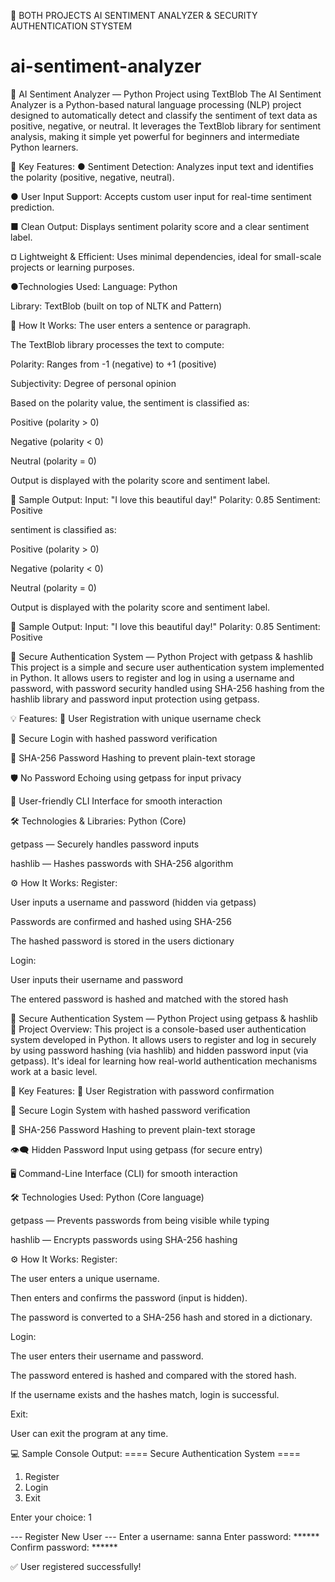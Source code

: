 📌 BOTH PROJECTS AI SENTIMENT ANALYZER & SECURITY AUTHENTICATION STYSTEM

# ai-sentiment-analyzer
🧠 AI Sentiment Analyzer — Python Project using TextBlob
The AI Sentiment Analyzer is a Python-based natural language processing (NLP) project designed to automatically detect and classify the sentiment of text data as positive, negative, or neutral. It leverages the TextBlob library for sentiment analysis, making it simple yet powerful for beginners and intermediate Python learners.

🚀 Key Features:
● Sentiment Detection: Analyzes input text and identifies the polarity (positive, negative, neutral).

● User Input Support: Accepts custom user input for real-time sentiment prediction.

■ Clean Output: Displays sentiment polarity score and a clear sentiment label.

¤ Lightweight & Efficient: Uses minimal dependencies, ideal for small-scale projects or learning purposes.

●Technologies Used:
Language: Python

Library: TextBlob (built on top of NLTK and Pattern)

📄 How It Works:
The user enters a sentence or paragraph.

The TextBlob library processes the text to compute:

Polarity: Ranges from -1 (negative) to +1 (positive)

Subjectivity: Degree of personal opinion

Based on the polarity value, the sentiment is classified as:

Positive (polarity > 0)

Negative (polarity < 0)

Neutral (polarity = 0)

Output is displayed with the polarity score and sentiment label.

📌 Sample Output:
Input: "I love this beautiful day!"
Polarity: 0.85
Sentiment: Positive



sentiment is classified as:

Positive (polarity > 0)

Negative (polarity < 0)

Neutral (polarity = 0)

Output is displayed with the polarity score and sentiment label.

📌 Sample Output:
Input: "I love this beautiful day!"
Polarity: 0.85
Sentiment: Positive


🔐 Secure Authentication System — Python Project with getpass & hashlib
This project is a simple and secure user authentication system implemented in Python. It allows users to register and log in using a username and password, with password security handled using SHA-256 hashing from the hashlib library and password input protection using getpass.

💡 Features:
👤 User Registration with unique username check

🔐 Secure Login with hashed password verification

🧂 SHA-256 Password Hashing to prevent plain-text storage

🛡️ No Password Echoing using getpass for input privacy

💬 User-friendly CLI Interface for smooth interaction

🛠️ Technologies & Libraries:
Python (Core)

getpass — Securely handles password inputs

hashlib — Hashes passwords with SHA-256 algorithm

⚙️ How It Works:
Register:

User inputs a username and password (hidden via getpass)

Passwords are confirmed and hashed using SHA-256

The hashed password is stored in the users dictionary

Login:

User inputs their username and password

The entered password is hashed and matched with the stored hash

🔐 Secure Authentication System — Python Project using getpass & hashlib
📌 Project Overview:
This project is a console-based user authentication system developed in Python. It allows users to register and log in securely by using password hashing (via hashlib) and hidden password input (via getpass). It's ideal for learning how real-world authentication mechanisms work at a basic level.

🚀 Key Features:
👤 User Registration with password confirmation

🔐 Secure Login System with hashed password verification

🧂 SHA-256 Password Hashing to prevent plain-text storage

👁️‍🗨️ Hidden Password Input using getpass (for secure entry)

🖥️ Command-Line Interface (CLI) for smooth interaction

🛠️ Technologies Used:
Python (Core language)

getpass — Prevents passwords from being visible while typing

hashlib — Encrypts passwords using SHA-256 hashing

⚙️ How It Works:
Register:

The user enters a unique username.

Then enters and confirms the password (input is hidden).

The password is converted to a SHA-256 hash and stored in a dictionary.

Login:

The user enters their username and password.

The password entered is hashed and compared with the stored hash.

If the username exists and the hashes match, login is successful.

Exit:

User can exit the program at any time.

💻 Sample Console Output:
==== Secure Authentication System ====
1. Register
2. Login
3. Exit

Enter your choice: 1

--- Register New User ---
Enter a username: sanna
Enter password: ******
Confirm password: ******

✅ User registered successfully!
